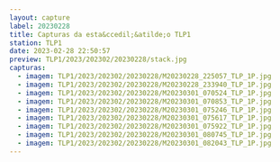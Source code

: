 ```yaml
---
layout: capture
label: 20230228
title: Capturas da esta&ccedil;&atilde;o TLP1
station: TLP1
date: 2023-02-28 22:50:57
preview: TLP1/2023/202302/20230228/stack.jpg
capturas:
  - imagem: TLP1/2023/202302/20230228/M20230228_225057_TLP_1P.jpg
  - imagem: TLP1/2023/202302/20230228/M20230228_233940_TLP_1P.jpg
  - imagem: TLP1/2023/202302/20230228/M20230301_070524_TLP_1P.jpg
  - imagem: TLP1/2023/202302/20230228/M20230301_070853_TLP_1P.jpg
  - imagem: TLP1/2023/202302/20230228/M20230301_075246_TLP_1P.jpg
  - imagem: TLP1/2023/202302/20230228/M20230301_075617_TLP_1P.jpg
  - imagem: TLP1/2023/202302/20230228/M20230301_075922_TLP_1P.jpg
  - imagem: TLP1/2023/202302/20230228/M20230301_080745_TLP_1P.jpg
  - imagem: TLP1/2023/202302/20230228/M20230301_082043_TLP_1P.jpg
---
```

